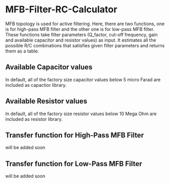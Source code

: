 # MFB-Filter-RC-Calculator
MFB topology is used for active filtering. Here, there are two functions, one is for high-pass MFB filter and the other one is for low-pass MFB filter. These functions take filter parameters (Q_factor, cut-off frequency, gain and available capacitor and resistor values) as input. It estimates all the possible R/C combinations that satisfies given filter parameters and returns them as a table.

## Available Capacitor values
In default, all of the factory size capacitor values below 5 micro Farad are included as capactior library. 

## Available Resistor values
In default, all of the factory size resistor values below 10 Mega Ohm are included as resistor library.

## Transfer function for High-Pass MFB Filter
will be added soon

## Transfer function for Low-Pass MFB Filter
will be added soon
